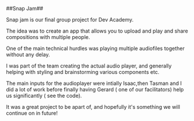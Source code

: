 ##Snap Jam##

Snap jam is our final group project for Dev Academy.

The idea was to create an app that allows you to upload and play and share compositions with multiple people.

One of the main technical hurdles was playing multiple audiofiles together without any delay. 

I was part of the team creating the actual audio player, and generally helping with styling and brainstorming various components etc.

The main inputs for the audioplayer were intially Isaac,then Tasman and I did a lot of work before finally having Gerard ( one of our facilitators) help us significantly ( see the code).

It was a great project to be apart of, and hopefully it's something we will continue on in future!


